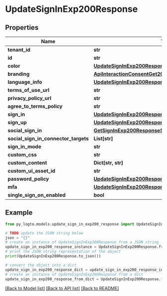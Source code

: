 # UpdateSignInExp200Response


## Properties

Name | Type | Description | Notes
------------ | ------------- | ------------- | -------------
**tenant_id** | **str** |  | 
**id** | **str** |  | 
**color** | [**UpdateSignInExp200ResponseColor**](UpdateSignInExp200ResponseColor.md) |  | 
**branding** | [**ApiInteractionConsentGet200ResponseApplicationBranding**](ApiInteractionConsentGet200ResponseApplicationBranding.md) |  | 
**language_info** | [**UpdateSignInExp200ResponseLanguageInfo**](UpdateSignInExp200ResponseLanguageInfo.md) |  | 
**terms_of_use_url** | **str** |  | 
**privacy_policy_url** | **str** |  | 
**agree_to_terms_policy** | **str** |  | 
**sign_in** | [**UpdateSignInExp200ResponseSignIn**](UpdateSignInExp200ResponseSignIn.md) |  | 
**sign_up** | [**UpdateSignInExp200ResponseSignUp**](UpdateSignInExp200ResponseSignUp.md) |  | 
**social_sign_in** | [**GetSignInExp200ResponseSocialSignIn**](GetSignInExp200ResponseSocialSignIn.md) |  | 
**social_sign_in_connector_targets** | **List[str]** |  | 
**sign_in_mode** | **str** |  | 
**custom_css** | **str** |  | 
**custom_content** | **Dict[str, str]** |  | 
**custom_ui_asset_id** | **str** |  | 
**password_policy** | [**UpdateSignInExp200ResponsePasswordPolicy**](UpdateSignInExp200ResponsePasswordPolicy.md) |  | 
**mfa** | [**UpdateSignInExp200ResponseMfa**](UpdateSignInExp200ResponseMfa.md) |  | 
**single_sign_on_enabled** | **bool** |  | 

## Example

```python
from py_logto.models.update_sign_in_exp200_response import UpdateSignInExp200Response

# TODO update the JSON string below
json = "{}"
# create an instance of UpdateSignInExp200Response from a JSON string
update_sign_in_exp200_response_instance = UpdateSignInExp200Response.from_json(json)
# print the JSON string representation of the object
print(UpdateSignInExp200Response.to_json())

# convert the object into a dict
update_sign_in_exp200_response_dict = update_sign_in_exp200_response_instance.to_dict()
# create an instance of UpdateSignInExp200Response from a dict
update_sign_in_exp200_response_from_dict = UpdateSignInExp200Response.from_dict(update_sign_in_exp200_response_dict)
```
[[Back to Model list]](../README.md#documentation-for-models) [[Back to API list]](../README.md#documentation-for-api-endpoints) [[Back to README]](../README.md)


